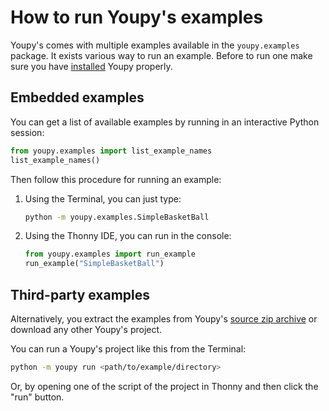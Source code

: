# How to run Youpy's examples

Youpy's comes with multiple examples available in the `youpy.examples`
package. It exists various way to run an example. Before to run one
make sure you have [installed](INSTALL.md) Youpy properly.

## Embedded examples

You can get a list of available examples by running in an interactive
Python session:

```python
from youpy.examples import list_example_names
list_example_names()
```

Then follow this procedure for running an example:

1. Using the Terminal, you can just type:
   ```bash
   python -m youpy.examples.SimpleBasketBall
   ```
1. Using the Thonny IDE, you can run in the console:
   ```python
   from youpy.examples import run_example
   run_example("SimpleBasketBall")
   ```

## Third-party examples

Alternatively, you extract the examples from
Youpy's [source zip archive](https://pypi.org/project/youpy/#files) or
download any other Youpy's project.

You can run a Youpy's project like this from the Terminal:
```bash
python -m youpy run <path/to/example/directory>
```

Or, by opening one of the script of the project in Thonny and then
click the "run" button.
